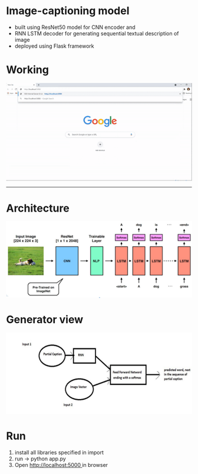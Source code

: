 # Image-captioning model 
- built using ResNet50 model for CNN encoder and
- RNN LSTM decoder for generating sequential textual description of image
- deployed using Flask framework

# Working
<img src="./images/web_app_working.gif" alt="Working web app" />

<hr />

# Architecture
<img src="./images/architecture.JPG" alt="Architecture of CNN LSTM model" />

# Generator view
<img src="./images/generator.jpg" alt="Generator view" />

# Run
1. install all libraries specified in import
2. run -> python app.py 
3. Open <a href="http://localhost:5000"> http://localhost:5000 </a> in browser
